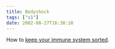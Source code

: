 ```yaml
---
title: Bodyshock
tags: ["v1"]
date: 2002-08-27T16:38:18
---
```


How to [keep your immune system sorted][1].

[1]: http://www.bbc.co.uk/dna/h2g2/A561917 "H2G2 Entry: Keep your immune system sorted"
